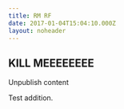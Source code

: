 ```yaml
---
title: RM RF
date: 2017-01-04T15:04:10.000Z
layout: noheader
---
```

## KILL MEEEEEEEE

Unpublish content

Test addition.